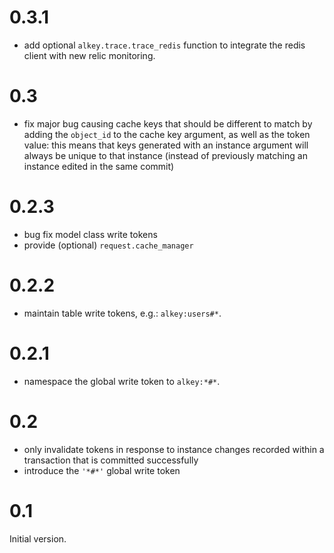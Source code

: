 
# 0.3.1

* add optional ``alkey.trace.trace_redis`` function to integrate the redis
  client with new relic monitoring.

# 0.3

* fix major bug causing cache keys that should be different to match by adding
  the `object_id` to the cache key argument, as well as the token value:
  this means that keys generated with an instance argument will always be
  unique to that instance (instead of previously matching an instance edited
  in the same commit)

# 0.2.3

* bug fix model class write tokens
* provide (optional) `request.cache_manager`

# 0.2.2

* maintain table write tokens, e.g.: `alkey:users#*`.

# 0.2.1

* namespace the global write token to `alkey:*#*`.

# 0.2

* only invalidate tokens in response to instance changes recorded within a
  transaction that is committed successfully
* introduce the `'*#*'` global write token

# 0.1

Initial version.